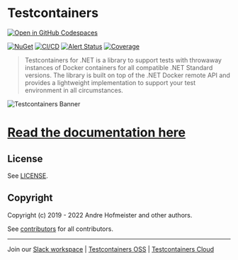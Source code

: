 # Testcontainers

[![Open in GitHub Codespaces](https://github.com/codespaces/badge.svg)](https://github.com/codespaces/new?hide_repo_select=true&ref=main&repo=170988906&machine=standardLinux32gb&devcontainer_path=.devcontainer%2Fdevcontainer.json&location=EastUs)

[![NuGet](https://img.shields.io/nuget/v/Testcontainers.svg)](https://www.nuget.org/packages/Testcontainers)
[![CI/CD](https://github.com/testcontainers/testcontainers-dotnet/actions/workflows/cicd.yml/badge.svg?branch=master)](https://github.com/testcontainers/testcontainers-dotnet/actions/workflows/cicd.yml)
[![Alert Status](https://sonarcloud.io/api/project_badges/measure?project=testcontainers_testcontainers-dotnet&metric=alert_status)](https://sonarcloud.io/summary/new_code?id=testcontainers_testcontainers-dotnet)
[![Coverage](https://sonarcloud.io/api/project_badges/measure?project=testcontainers_testcontainers-dotnet&metric=coverage)](https://sonarcloud.io/summary/new_code?id=testcontainers_testcontainers-dotnet)

> Testcontainers for .NET is a library to support tests with throwaway instances of Docker containers for all compatible .NET Standard versions. The library is built on top of the .NET Docker remote API and provides a lightweight implementation to support your test environment in all circumstances.

![Testcontainers Banner](https://raw.githubusercontent.com/testcontainers/testcontainers-dotnet/master/docs/banner.png)

# [Read the documentation here][testcontainers-dotnet-documentation]

## License

See [LICENSE](https://github.com/testcontainers/testcontainers-dotnet/blob/master/LICENSE).

## Copyright

Copyright (c) 2019 - 2022 Andre Hofmeister and other authors.

See [contributors][testcontainers-dotnet-contributors] for all contributors.

----

Join our [Slack workspace][slack-workspace] | [Testcontainers OSS][testcontainers-oss] | [Testcontainers Cloud][testcontainers-cloud]

[testcontainers-dotnet-documentation]: https://dotnet.testcontainers.org/
[testcontainers-dotnet-contributors]: https://github.com/testcontainers/testcontainers-dotnet/graphs/contributors/
[slack-workspace]: https://slack.testcontainers.org/
[testcontainers-oss]: https://www.testcontainers.org/
[testcontainers-cloud]: https://www.testcontainers.cloud/
